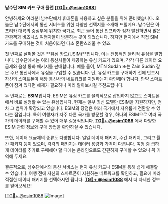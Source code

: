 **남수단 SIM 카드 구매 플랜 [[TG💪+ @esim1088](https://t.me/s/esim1088)]**

안녕하세요 여러분! 남수단에서 휴대폰을 사용하고 싶은 분들을 위해 준비했습니다. 오늘은 남수단에서의 통신 서비스를 위한 다양한 선택지를 소개해 드릴게요. 남수단은 아프리카 대륙의 중심부에 위치한 국가로, 최근 들어 통신 인프라가 점차 발전하면서 많은 관광객과 비즈니스 여행자들이 방문하는 곳이 되었습니다. 하지만 현지에서 직접 SIM 카드를 구매하는 것이 처음이라면 다소 혼란스러울 수 있죠.

첫 번째로 살펴볼 것은 **유심 카드(USIM)**입니다. 이는 전통적인 물리적 유심을 말합니다. 남수단에서는 여러 통신사들이 제공하는 유심 카드가 있으며, 각각 다른 데이터 요금제와 음성 통화 패키지를 판매합니다. 예를 들어, MTN Sudán 또는 Zain Sudán 같은 주요 통신사에서 유심을 구입할 수 있습니다. 단, 유심 카드를 구매하기 전에 반드시 자신의 스마트폰이 해당 통신사의 네트워크를 지원하는지 확인해야 합니다. 만약 스마트폰이 잠겨 있다면 해제가 필요하니 미리 알아보시길 추천드립니다.

두 번째로는 **ESIM**입니다. ESIM은 유심 카드를 물리적으로 삽입하지 않고도 스마트폰에서 바로 설정할 수 있는 유심입니다. 현재는 일부 최신 모델만 ESIM을 지원하지만, 점차 그 범위가 확장되고 있습니다. ESIM의 장점은 여러 국가에서 자유롭게 전환할 수 있다는 점입니다. 특히 여행자가 자주 다른 국가를 방문할 경우, 하나의 ESIM으로 여러 국가의 데이터를 구매할 수 있어 매우 실용적입니다. **[TG💪+ @esim1088](https://t.me/s/esim1088)** 에서 다양한 ESIM 관련 정보와 구매 방법을 확인하실 수 있습니다.

또한, 데이터 요금제의 종류도 다양합니다. 일일 데이터 패키지, 주간 패키지, 그리고 월간 패키지 등이 있으며, 각각의 패키지는 데이터 용량과 가격이 다릅니다. 여행 중 급하게 데이터를 추가로 구매해야 할 때에는 온라인으로도 간편하게 구매할 수 있으니 꼭 기억해 두세요.

결론적으로, 남수단에서의 통신 서비스는 현지 유심 카드나 ESIM을 통해 쉽게 해결할 수 있습니다. 여행 전에 자신의 스마트폰이 지원하는 네트워크를 확인하고, 필요에 따라 적절한 데이터 패키지를 선택하시면 됩니다. **[TG💪+ @esim1088](https://t.me/s/esim1088)** 에서 더 자세한 정보를 얻어보세요!

[[TG💪+ @esim1088](https://t.me/s/esim1088) ![Image](https://i.postimg.cc/Y0z9fWf4/image.png)]